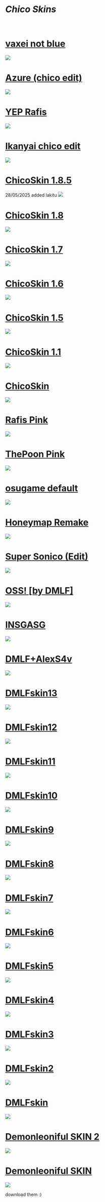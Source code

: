 # ***Chico Skins***
<br>

# [vaxei not blue](https://mega.nz/file/QUg1SLjK#YfpKR4pOB4GiKyCHwl-1GeYT5pnhweK1Za2MB6Ilai4)
<img src="screenshots/vaxnotblu.jpg">
<br>

# [Azure (chico edit)](https://mega.nz/file/hMJhwK5K#ccqmuDqM13RCsNUCIZNUp3oQs8LgmWvlYX-WWRRLPb4)
<img src="screenshots/azure.jpg">
<br>

# [YEP Rafis](https://mega.nz/folder/dVwQVTAS#Htsr3dLvfh4DuZ5F_A2kYg)
<img src="screenshots/yeprafis2.jpg">
<br>

# [Ikanyai chico edit](https://mega.nz/folder/dBABXbJA#lAj29ecC2Bv4ZU12Bvafcg)   
<img src="screenshots/ikanyaichico.jpg">
<br>

# [ChicoSkin 1.8.5](https://mega.nz/file/EABGlZiZ#o5eTu1_kfxIc9DZIMmbzPJ59fwF7vHyQvJjkTYCYBU8)   
28/05/2025 added lakitu
<img src="screenshots/chicoskin185sgunga.jpg">
<br>

# [ChicoSkin 1.8](https://mega.nz/file/oIoAibxL#V-7pwydz2r6gaqgY3bjaN69ScTvlAE501xIuL5wis48)   
<img src="screenshots/chicoskin18.jpg">
<br>

# [ChicoSkin 1.7](https://mega.nz/file/AdxhXRqZ#SDVUrNTJDjy3FXtgq3gbWLaSf95sy0rf81UnwLmPrxo)   
<img src="screenshots/chicoskin17.jpg">
<br>

# [ChicoSkin 1.6](https://mega.nz/file/FIRzgZgC#84cBGpaai35jxN4hm0NkmjJLch5QSM6hmMxtmkr5H6E)   
<img src="screenshots/chicoskin16.jpg">
<br>

# [ChicoSkin 1.5](https://mega.nz/file/5RRCxbyB#8gChyEAxnu7o8G2z1RlrPhkCCW2MqSyiq1-fAK2h6-s)   
<img src="screenshots/chicoskin15.jpg">
<br>

# [ChicoSkin 1.1](https://mega.nz/file/kVZQxCYT#3lJA2C3WW88hqV7adzap1td3TkZvBw_I-I5Gj4e_1co)   
<img src="screenshots/chicoskin11.jpg">
<br>

# [ChicoSkin](https://mega.nz/file/9cxgWBJI#fdaVCR3r5HbqhAhV7z8HfrAdGxOaoR5e5U7ZaBW3BwQ)   
<img src="screenshots/chicoskin.jpg">
<br>

# [Rafis Pink](https://mega.nz/file/BQRR3aIZ#dDdbbzprpoRoTU9fwpFxjLoOvoPX9DXEMe4Cr0z3jIM)   
<img src="screenshots/rafispink.jpg">
<br>

# [ThePoon Pink](https://mega.nz/file/FIoyyJKb#BwGPu8B2-4C2cWj1hGU1Ep_NFA7iqRR0nrdWMRK9Aw4)   
<img src="screenshots/thepoonpink.jpg">
<br>

# [osugame default](https://mega.nz/file/4RRVEB5Q#rsgByhP2hIu7qYtwZAhS3Sl5A4rMlX6ruBdto6_Tws4)   
<img src="screenshots/osugamedefault.jpg">
<br>

# [Honeymap Remake](https://mega.nz/file/5NIxyLQY#3VdgoFmMK1nmmY8JUbjjPPuZv2ylg3VHRz852vlbBdQ)   
<img src="screenshots/honeymapremake.jpg">
<br>

# [Super Sonico (Edit)](https://mega.nz/file/pIxEnTLZ#_PSW-eRbXMy7pmmBZRDy2dJVOygKUSuCPfZis0vJ75c)   
<img src="screenshots/supersonicoedit.jpg">
<br>

# [OSS! [by DMLF]](https://mega.nz/file/VIJAAKiS#VC0tbTaUuuZ40xg3tjN7jACjcWLhev-FiPYItohpNpU)   
<img src="screenshots/ossbydmlf.jpg">
<br>

# [INSGASG](https://mega.nz/file/Vc4kSbib#9alWuDGBBvrasUCdlGC82cf4bWbIex-dUZxfVnwW90c)   
<img src="screenshots/insgasg.jpg">
<br>

# [DMLF+AlexS4v](https://mega.nz/file/4FYXiQSL#mhOhgjL4vBzfTIQEOGMAG7dzsubMs-LW688_Xlipkxs)   
<img src="screenshots/dmlfalexs4v.jpg">
<br>

# [DMLFskin13](https://mega.nz/file/9JQBzTTT#lMpqFG2Jg3BTzn1ye9iQVn-Hs-JRU6PBkGUSile9DKc)   
<img src="screenshots/dmlf13.jpg">
<br>

# [DMLFskin12](https://mega.nz/file/RIhGGaYA#R4bMDqm59OaHyEaPaWLYRHQL7od-jQ4V7B9OgtZkNsI)   
<img src="screenshots/dmlf12.jpg">
<br>

# [DMLFskin11](https://mega.nz/file/RBZSXQIC#kj6sWhpdeNcQ82Ug5_wq0y-9mpkuD472_DypCpu9Yn0)   
<img src="screenshots/dmlf11.jpg">
<br>

# [DMLFskin10](https://mega.nz/file/RYACRbRb#eLpnaV86FhFlsrC_X4k58tgq98twQX5gzaIE_MUVJg4)   
<img src="screenshots/dmlf10.jpg">
<br>

# [DMLFskin9](https://mega.nz/file/dAxRxJ5Z#zdiJ6mcHCguHnFq0chqLYEo8n3FWSmo3hlcd7kqVrCU)   
<img src="screenshots/dmlf9.jpg">
<br>

# [DMLFskin8](https://mega.nz/file/YExnkZIS#Dd-KFuzMJX9hdIKe_9nM_13-zgIUFUulprt9ye66trg)   
<img src="screenshots/dmlf8.jpg">
<br>

# [DMLFskin7](https://mega.nz/file/4JQwibYK#XsF_3XP35UmEpgvABRuVAdlpvIcv141u5C_aWz0CNpM)   
<img src="screenshots/dmlf7.jpg">
<br>

# [DMLFskin6](https://mega.nz/file/tBQywbJb#Ab2SDrt8PuO7MKLtBDLx2oQe8gvriPm-YI_2zDjYUUM)   
<img src="screenshots/dmlf6.jpg">
<br>

# [DMLFskin5](https://mega.nz/file/5ZwVSbpb#VfWPWTMtkJ8qY4Q3qe2NaxLRu9goBUV9vdikCkAqAaY)   
<img src="screenshots/dmlf5.jpg">
<br>

# [DMLFskin4](https://mega.nz/file/wN5xxZCQ#mSNBIITTkOolCuGiCkPvOq8ZZHMgolsAvDkZPUnX-ic)   
<img src="screenshots/dmlf4.jpg">
<br>

# [DMLFskin3](https://mega.nz/file/1QYlSaLK#NEL689ttuLIeCrxfpZ5Xcaoqs-AGqyiMf6-H50Ziux4)   
<img src="screenshots/dmlf3.jpg">
<br>

# [DMLFskin2](https://mega.nz/file/8Mp3yJKb#BjSVIqgXeGyoAXWRitpxO1S0EWRq1cgFPHaUgBYq4oM)   
<img src="screenshots/dmlf2.jpg">
<br>

# [DMLFskin](https://mega.nz/file/0IAiUBRJ#z_E8fHcGGV2gougcMHEdB1_I89y8-3FYDs0Q1PpLzKI)   
<img src="screenshots/dmlf.jpg">
<br>

# [Demonleoniful SKIN 2](https://mega.nz/file/tc5T3CJB#bwNZPsQxkfcnIpTbkSKFO20M7a6LZ9x5mITm8yOsM6A)   
<img src="screenshots/demonleoniful1.jpg">
<br>

# [Demonleoniful SKIN](https://mega.nz/file/YAA1xA4K#zNvK1ArFAs1W57KP9oGn_38tRTCn5RF_4FXI9wST4Lc) 
<img src="screenshots/demonleoniful2.jpg">
<br>

download them :)
